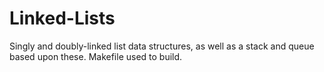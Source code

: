 # Linked-Lists
Singly and doubly-linked list data structures, as well as a stack and queue based upon these. Makefile used to build.
